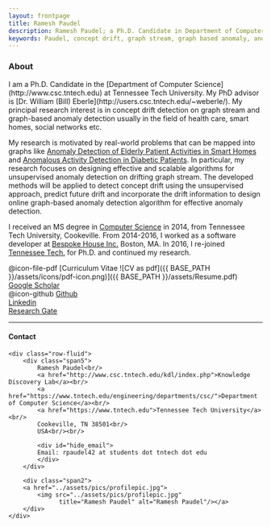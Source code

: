 ```yaml
---
layout: frontpage
title: Ramesh Paudel
description: Ramesh Paudel; a Ph.D. Candidate in Department of Computer Science at Tennessee Tech University - Cookeville, TN; research in concept drift, graph stream, graph-based anomaly, and machine learning.
keywords: Paudel, concept drift, graph stream, graph based anomaly, anomaly detection
---
```

<div class="page-header">
  <h3>About </h3>
</div>
I am a Ph.D. Candidate in the [Department of Computer Science](http://www.csc.tntech.edu) at Tennessee Tech University. My PhD advisor is [Dr. William (Bill) Eberle](http://users.csc.tntech.edu/~weberle/).
My principal research interest is in concept drift detection on graph stream and graph-based anomaly detection usually in the field of health care, smart homes, social networks etc. 

My research is motivated by real-world problems that can be mapped into graphs like [Anomaly Detection of Elderly Patient Activities in Smart Homes](https://csce.ucmss.com/cr/books/2018/LFS/CSREA2018/ICD8019.pdf) and [Anomalous Activity Detection in Diabetic Patients](https://aaai.org/ocs/index.php/FLAIRS/FLAIRS17/paper/view/15455/14978). In particular, my research focuses on designing effective and scalable algorithms for unsupervised anomaly detection on drifting graph stream. The developed methods will be applied to detect concept drift using the unsupervised approach, predict future drift and incorporate the drift information to design online graph-based anomaly detection algorithm for effective anomaly detection. 

I received an MS degree in [Computer Science](http://www.csc.tntech.edu)
in 2014, from Tennessee Tech University, Cookeville. From 2014-2016, I worked as a software developer at [Bespoke House Inc.](http://bespoke.house) Boston, MA. In 2016, I re-joined [Tennessee Tech.](https://www.tntech.edu) for Ph.D. and continued my research.

@icon-file-pdf [Curriculum Vitae ![CV as pdf]({{ BASE_PATH }}/assets/icons/pdf-icon.png)]({{ BASE_PATH }}/assets/Resume.pdf)<br/>
[Google Scholar](https://scholar.google.com/citations?user=seHpymwAAAAJ&hl=en)<br/>
@icon-github [Github](https://github.com/rpaudel42)<br/>
[Linkedin](https://www.linkedin.com/in/ramesh-paudel-1384b564/)<br/>
[Research Gate](https://www.researchgate.net/profile/Ramesh_Paudel4)

---

<div class="container">
<h4><a name="contact"></a>Contact</h4>

    <div class="row-fluid">
        <div class="span5">
            Ramesh Paudel<br/>
            <a href="http://www.csc.tntech.edu/kdl/index.php">Knowledge Discovery Lab</a><br/>
            <a href="https://www.tntech.edu/engineering/departments/csc/">Department of Computer Science</a><br/>
            <a href="https://www.tntech.edu">Tennessee Tech University</a><br/>
            Cookeville, TN 38501<br/>
            USA<br/><br/>

            <div id="hide_email">
            Email: rpaudel42 at students dot tntech dot edu
            </div>
        </div>

        <div class="span2">
        <a href="../assets/pics/profilepic.jpg">
            <img src="../assets/pics/profilepic.jpg"
                  title="Ramesh Paudel" alt="Ramesh Paudel"/></a>
        </div>
    </div>
</div>

